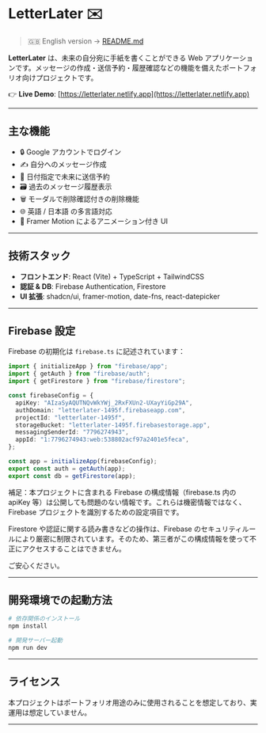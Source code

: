 # LetterLater ✉️
> 🇬🇧 English version → [README.md](./README.md)

**LetterLater** は、未来の自分宛に手紙を書くことができる Web アプリケーションです。メッセージの作成・送信予約・履歴確認などの機能を備えたポートフォリオ向けプロジェクトです。

👉 **Live Demo**: [https://letterlater.netlify.app](https://letterlater.netlify.app)

---

## 主な機能

- 🔒 Google アカウントでログイン
- ✍️ 自分へのメッセージ作成
- 📅 日付指定で未来に送信予約
- 🗃 過去のメッセージ履歴表示
- 🗑 モーダルで削除確認付きの削除機能
- 🌐 英語 / 日本語 の多言語対応
- 💅 Framer Motion によるアニメーション付き UI

---

## 技術スタック

- **フロントエンド**: React (Vite) + TypeScript + TailwindCSS
- **認証 & DB**: Firebase Authentication, Firestore
- **UI 拡張**: shadcn/ui, framer-motion, date-fns, react-datepicker

---

## Firebase 設定

Firebase の初期化は `firebase.ts` に記述されています：

```ts
import { initializeApp } from "firebase/app";
import { getAuth } from "firebase/auth";
import { getFirestore } from "firebase/firestore";

const firebaseConfig = {
  apiKey: "AIzaSyAQUTNQvWkYWj_2RxFXUn2-UXayYiGp29A",
  authDomain: "letterlater-1495f.firebaseapp.com",
  projectId: "letterlater-1495f",
  storageBucket: "letterlater-1495f.firebasestorage.app",
  messagingSenderId: "7796274943",
  appId: "1:7796274943:web:538802acf97a2401e5feca",
};

const app = initializeApp(firebaseConfig);
export const auth = getAuth(app);
export const db = getFirestore(app);
```

補足：本プロジェクトに含まれる Firebase の構成情報（firebase.ts 内の apiKey 等）は公開しても問題のない情報です。これらは機密情報ではなく、Firebase プロジェクトを識別するための設定項目です。

Firestore や認証に関する読み書きなどの操作は、Firebase のセキュリティルールにより厳密に制限されています。そのため、第三者がこの構成情報を使って不正にアクセスすることはできません。

ご安心ください。

---

## 開発環境での起動方法

```bash
# 依存関係のインストール
npm install

# 開発サーバー起動
npm run dev
```

---

## ライセンス

本プロジェクトはポートフォリオ用途のみに使用されることを想定しており、実運用は想定していません。

---
